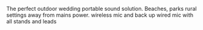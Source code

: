 The perfect outdoor wedding portable sound solution.
Beaches, parks rural settings away from mains power.
wireless mic and back up wired mic with all stands and leads
